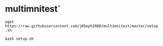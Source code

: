 # multimnitest`

`wget https://raw.githubusercontent.com/j05eph2000/multimnitest/master/setup.sh`


`bash setup.sh`
 
